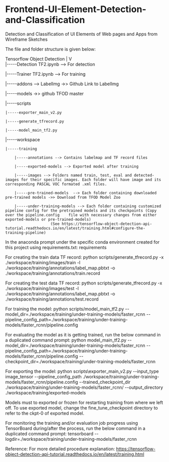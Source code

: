 # Frontend-UI-Element-Detection-and-Classification
Detection and Classification of UI Elements of Web pages and Apps from Wireframe Sketches


The file and folder structure is given below:
<p>
Tensorflow Object Detection 
|
V
<br/>
|-----Detection TF2.ipynb --> For detection

|-----Trainer TF2.ipynb --> For training

|-----addons --> LabelImg ->> Github Link to LabelImg 

|-----models ->> github TFOD master

|-----scripts<br/>

	|-----exporter_main_v2.py

	|-----generate_tfrecord.py

	|-----model_main_tf2.py
|-----workspace

	|-----training

		|-----annotations --> Contains labelmap and TF record files

		|-----exported-models --> Exported model after training

		|-----images --> Folders named train, test, eval and detected-images for their specific images. Each folder will have image and its corresponding PASCAL VOC formated .xml files.

		|-----pre-trained-models  --> Each folder containing downloaded pre-trained models ->> Download from TFOD Model Zoo

		|-----under-training-models --> Each folder containing customized pipeline config for the pretrained models and its checkpoints (Copy over the pipeline.config 	  file with necessary changes from either exported-models or pre-trained-models)
						(See https://tensorflow-object-detection-api-tutorial.readthedocs.io/en/latest/training.html#configure-the-training-pipeline)


In the anaconda prompt under the specific conda environment created for this project using requirements.txt: <a src='https://github.com/Somoy73/Frontend-UI-Element-Detection-and-Classification/blob/master/requirements.txt'>requirements</a>

For creating the train data TF record:
python scripts/generate_tfrecord.py -x ./workspace/training/images/train -l ./workspace/training/annotations/label_map.pbtxt -o ./workspace/training/annotations/train.record


For creating the test data TF record:
python scripts/generate_tfrecord.py -x ./workspace/training/images/test -l ./workspace/training/annotations/label_map.pbtxt -o ./workspace/training/annotations/test.record


For training the model:
python scripts/model_main_tf2.py --model_dir=./workspace/training/under-training-models/faster_rcnn --pipeline_config_path=./workspace/training/under-training-models/faster_rcnn/pipeline.config


For evaluating the model as it is getting trained, run the below command in a duplicated command prompt:
python model_main_tf2.py --model_dir=./workspace/training/under-training-models/faster_rcnn --pipeline_config_path=./workspace/training/under-training-models/faster_rcnn/pipeline.config --checkpoint_dir=./workspace/training/under-training-models/faster_rcnn


For exporting the model:
python scripts\exporter_main_v2.py --input_type image_tensor --pipeline_config_path ./workspace/training/under-training-models/faster_rcnn/pipeline.config --trained_checkpoint_dir ./workspace/training/under-training-models/faster_rcnn/ --output_directory ./workspace/training/exported-models

Models must to exported or frozen for restarting training from where we left off. To use exported model, change the fine_tune_checkpoint directory to refer to the ckpt-0 of exported model.


For monitoring the training and/or evaluation job progress using TensorBoard during/after the process, run the below command in a duplicated command prompt:
tensorboard --logdir=./workspace/training/under-training-models/faster_rcnn


Reference:
For more detailed procedure explanation: https://tensorflow-object-detection-api-tutorial.readthedocs.io/en/latest/training.html
